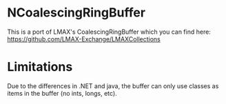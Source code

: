 NCoalescingRingBuffer
=====================
This is a port of LMAX's CoalescingRingBuffer which you can find here:
https://github.com/LMAX-Exchange/LMAXCollections

Limitations
===========
Due to the differences in .NET and java, the buffer can only use classes as items in the buffer (no ints, longs, etc).

